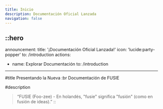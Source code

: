 ```yaml
---
title: Inicio
description: Documentación Oficial Lanzada
navigation: false
---
```


::hero
---
announcement:
  title: '¡Documentación Oficial Lanzada!'
  icon: 'lucide:party-popper'
  to: /introduction
actions:
  - name: Explorar Documentación
    to: /introduction
---

#title
Presentando la Nueva :br Documentación de FUSIE

#description
> “FUSIE (Foo-zee) - En holandés, "fusie" significa "fusión" (como en fusión de ideas).”
::

